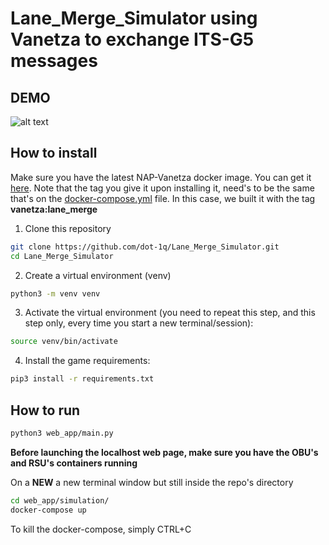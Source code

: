 # Lane_Merge_Simulator using Vanetza to exchange ITS-G5 messages

## DEMO
![alt text](lane_merge.gif)

## How to install

Make sure you have the latest NAP-Vanetza docker image.
You can get it [here](https://code.nap.av.it.pt/mobility-networks/vanetza).
Note that the tag you give it upon installing it, need's to be the same that's on the [docker-compose.yml](web_app/simulation/docker-compose.yml) file.
In this case, we built it with the tag **vanetza:lane_merge**
1. Clone this repository
```bash
git clone https://github.com/dot-1q/Lane_Merge_Simulator.git
cd Lane_Merge_Simulator
```

2. Create a virtual environment (venv)
```bash
python3 -m venv venv
```

3. Activate the virtual environment (you need to repeat this step, and this step only, every time you start a new terminal/session):
```bash
source venv/bin/activate
```

4. Install the game requirements:
```bash
pip3 install -r requirements.txt
```

## How to run

```bash
python3 web_app/main.py
```

**Before launching the localhost web page, make sure you have the OBU's and RSU's containers running**

On a **NEW** a new terminal window but still inside the repo's directory
```bash
cd web_app/simulation/
docker-compose up 
```
To kill the docker-compose, simply CTRL+C

